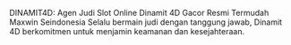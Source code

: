 DINAMIT4D: Agen Judi Slot Online Dinamit 4D Gacor Resmi Termudah Maxwin Seindonesia
Selalu bermain judi dengan tanggung jawab, Dinamit 4D berkomitmen untuk menjamin keamanan dan kesejahteraan.

